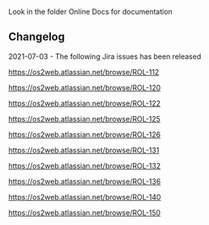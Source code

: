 Look in the folder Online Docs for documentation

## Changelog
2021-07-03 - The following Jira issues has been released


https://os2web.atlassian.net/browse/ROL-112

https://os2web.atlassian.net/browse/ROL-120

https://os2web.atlassian.net/browse/ROL-122

https://os2web.atlassian.net/browse/ROL-125

https://os2web.atlassian.net/browse/ROL-126

https://os2web.atlassian.net/browse/ROL-131

https://os2web.atlassian.net/browse/ROL-132

https://os2web.atlassian.net/browse/ROL-136

https://os2web.atlassian.net/browse/ROL-140

https://os2web.atlassian.net/browse/ROL-150
